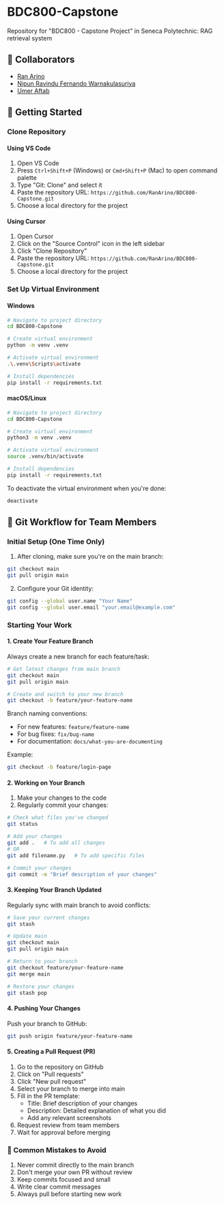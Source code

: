 # BDC800-Capstone
Repository for "BDC800 - Capstone Project" in Seneca Polytechnic: RAG retrieval system

## 👥 Collaborators

- [Ran Arino](https://github.com/RanArino)
- [Nipun Ravindu Fernando Warnakulasuriya]()
- [Umer Aftab]()

## 🚀 Getting Started

### Clone Repository

#### Using VS Code
1. Open VS Code
2. Press `Ctrl+Shift+P` (Windows) or `Cmd+Shift+P` (Mac) to open command palette
3. Type "Git: Clone" and select it
4. Paste the repository URL: `https://github.com/RanArino/BDC800-Capstone.git`
5. Choose a local directory for the project

#### Using Cursor
1. Open Cursor
2. Click on the "Source Control" icon in the left sidebar
3. Click "Clone Repository"
4. Paste the repository URL: `https://github.com/RanArino/BDC800-Capstone.git`
5. Choose a local directory for the project

### Set Up Virtual Environment

#### Windows
```bash
# Navigate to project directory
cd BDC800-Capstone

# Create virtual environment
python -m venv .venv

# Activate virtual environment
.\.venv\Scripts\activate

# Install dependencies
pip install -r requirements.txt
```

#### macOS/Linux
```bash
# Navigate to project directory
cd BDC800-Capstone

# Create virtual environment
python3 -m venv .venv

# Activate virtual environment
source .venv/bin/activate

# Install dependencies
pip install -r requirements.txt
```

To deactivate the virtual environment when you're done:
```bash
deactivate
```

## 🌿 Git Workflow for Team Members

### Initial Setup (One Time Only)
1. After cloning, make sure you're on the main branch:
```bash
git checkout main
git pull origin main
```

2. Configure your Git identity:
```bash
git config --global user.name "Your Name"
git config --global user.email "your.email@example.com"
```

### Starting Your Work

#### 1. Create Your Feature Branch
Always create a new branch for each feature/task:
```bash
# Get latest changes from main branch
git checkout main
git pull origin main

# Create and switch to your new branch
git checkout -b feature/your-feature-name
```

Branch naming conventions:
- For new features: `feature/feature-name`
- For bug fixes: `fix/bug-name`
- For documentation: `docs/what-you-are-documenting`

Example:
```bash
git checkout -b feature/login-page
```

#### 2. Working on Your Branch
1. Make your changes to the code
2. Regularly commit your changes:
```bash
# Check what files you've changed
git status

# Add your changes
git add .   # To add all changes
# OR
git add filename.py   # To add specific files

# Commit your changes
git commit -m "Brief description of your changes"
```

#### 3. Keeping Your Branch Updated
Regularly sync with main branch to avoid conflicts:
```bash
# Save your current changes
git stash

# Update main
git checkout main
git pull origin main

# Return to your branch
git checkout feature/your-feature-name
git merge main

# Restore your changes
git stash pop
```

#### 4. Pushing Your Changes
Push your branch to GitHub:
```bash
git push origin feature/your-feature-name
```

#### 5. Creating a Pull Request (PR)
1. Go to the repository on GitHub
2. Click on "Pull requests"
3. Click "New pull request"
4. Select your branch to merge into main
5. Fill in the PR template:
   - Title: Brief description of your changes
   - Description: Detailed explanation of what you did
   - Add any relevant screenshots
6. Request review from team members
7. Wait for approval before merging

### 🚫 Common Mistakes to Avoid
1. Never commit directly to the main branch
2. Don't merge your own PR without review
3. Keep commits focused and small
4. Write clear commit messages
5. Always pull before starting new work

